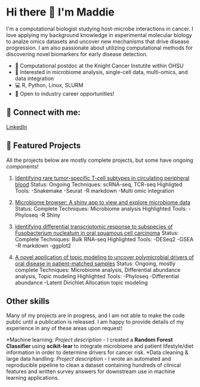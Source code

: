# Hi there 👋 I'm Maddie

I'm a computational biologist studying host-microbe interactions in cancer. I love applying my background knowledge in experimental molecular biology to analze omics datasets and uncover new mechanisms that drive disease progression. I am also passionate about utilizing computational methods for discovering novel biomarkers for early disease detection. 

- 🔬 Computational postdoc at the Knight Cancer Instutite within OHSU 
- 🧬 Interested in microbiome analysis, single-cell data, multi-omics, and data integration
- 💻 R, Python, Linux, SLURM
- 🌱 Open to industry career opportunities!


## 🔗 Connect with me: 
[LinkedIn](https://www.linkedin.com/in/kriegermadeline/)

## 📌 Featured Projects
All the projects below are mostly complete projects, but some have ongoing components! 

1. [Identifying rare tumor-specific T-cell subtypes in circulating peripheral blood](https://github.com/kriegerm/RD_CRC_snakemake)
   Status: Ongoing
   Techniques: scRNA-seq, TCR-seq
   Highligted Tools:
     -Snakemake
     -Seurat
     -R markdown
     -Multi omic integration

3. [Microbiome browser: A shiny app to view and explore microbiome data](http://github.com/kriegerm/Microbiome_browser)
   Status: Complete
   Techniques: Microbiome analysis
   Highlighted Tools:
     -Phyloseq
     -R Shiny

5. [Identifying differential transcriptomic response to subspecies of Fusobacterium nucleatum in oral squamous cell carcinoma](https://github.com/kriegerm/Fuso_subsp_OSCC_prelim)
   Status: Complete
   Techniques: Bulk RNA-seq
   Highlighted Tools:
     -DESeq2
     -GSEA
     -R markdown
     -ggplot2

7. [A novel application of topic modeling to uncover polymicrobial drivers of oral disease in patient-matched samples]()
   Status: Ongoing, mostly complete
   Techniques: Microbiome analysis, Differential abundance analysis, Topic modeling
   Highlighted Tools:
     -Phyloseq
     -Differential abundance
     -Latent Dirichlet Allocation topic modeling

## Other skills
Many of my projects are in progress, and I am not able to make the code public until a publication is released. I am happy to provide details of my experience in any of these areas upon request!

*Machine learning: 
<i>Project description</i> - I created a <b> Random Forest Classifier </b> using <b> scikit-lear </b> to integrate microbiome and patient lifestyle/diet information in order to determine drivers for cancer risk.
*Data cleaning & large data handling: 
<i>Project description</i> - I wrote an automated and reproducible pipeline to clean a dataset containing hundreds of clinical features and written survey answers for downstream use in machine learning applications.
